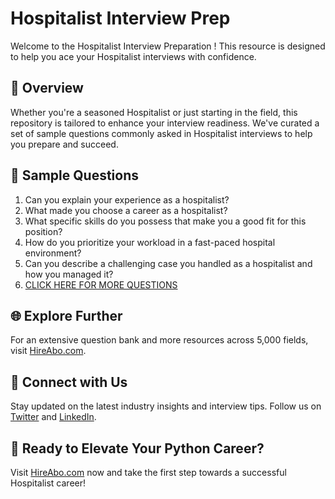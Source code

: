 # Hospitalist Interview Prep

Welcome to the Hospitalist Interview Preparation ! This resource is designed to help you ace your Hospitalist interviews with confidence.

## 🚀 Overview

Whether you're a seasoned Hospitalist or just starting in the field, this repository is tailored to enhance your interview readiness. We've curated a set of sample questions commonly asked in Hospitalist interviews to help you prepare and succeed.

## 📝 Sample Questions

1. Can you explain your experience as a hospitalist?
2. What made you choose a career as a hospitalist?
3. What specific skills do you possess that make you a good fit for this position?
4. How do you prioritize your workload in a fast-paced hospital environment?
5. Can you describe a challenging case you handled as a hospitalist and how you managed it?
6. [CLICK HERE FOR MORE QUESTIONS](https://hireabo.com/job/2_1_23/Hospitalist)

## 🌐 Explore Further

For an extensive question bank and more resources across 5,000 fields, visit [HireAbo.com](https://www.hireabo.com).

## 📱 Connect with Us

Stay updated on the latest industry insights and interview tips. Follow us on [Twitter](https://twitter.com/hireabo) and [LinkedIn](https://www.linkedin.com/in/hire-abo-3609972a8/).

## 🚀 Ready to Elevate Your Python Career?

Visit [HireAbo.com](https://www.hireabo.com) now and take the first step towards a successful Hospitalist career!